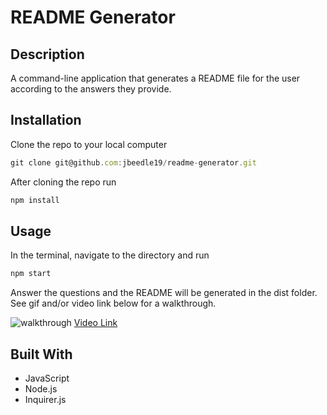 # README Generator

## Description
A command-line application that generates a README file for the user according to the answers they provide.

## Installation
Clone the repo to your local computer
```JavaScript
git clone git@github.com:jbeedle19/readme-generator.git
``` 
After cloning the repo run
```JavaScript
npm install
``` 

## Usage
In the terminal, navigate to the directory and run
```JavaScript
npm start
``` 
Answer the questions and the README will be generated in the dist folder. See gif and/or video link below for a walkthrough.

![walkthrough](./walkthrough.gif)
[Video Link](https://drive.google.com/file/d/1U2uN04UoemomF5J1hlMu7q_kS-jDt3gz/view)



## Built With
* JavaScript
* Node.js
* Inquirer.js